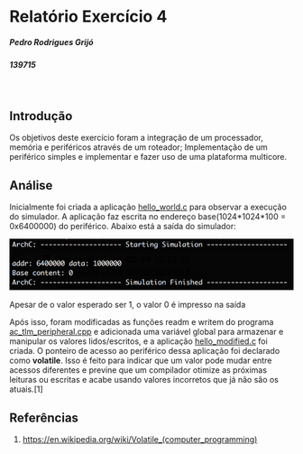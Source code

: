 # Relatório Exercício 4                                                                  

##### Pedro Rodrigues Grijó
##### 139715
<br/> 

## Introdução
Os objetivos deste exercício foram a integração de um processador, memória e periféricos através de um roteador; Implementação de um periférico simples e implementar e fazer uso de uma plataforma multicore.

## Análise

Inicialmente foi criada a aplicação [hello_world.c](https://github.com/pedrogrijo/MC723/blob/master/exercicio4/hello_world.c) para observar a execução do simulador. A aplicação faz escrita no endereço base(1024\*1024\*100 = 0x6400000) do periférico. Abaixo está a saída do simulador:

![](/exercicio4/images/sim_output1.png)

Apesar de o valor esperado ser 1, o valor 0 é impresso na saída

Após isso, foram modificadas as funções readm e writem do programa [ac_tlm_peripheral.cpp](https://github.com/pedrogrijo/MC723/blob/master/exercicio4/ac_tlm_peripheral.cppc) e adicionada uma variável global para armazenar e manipular os valores lidos/escritos, e a aplicação [hello_modified.c](https://github.com/pedrogrijo/MC723/blob/master/exercicio4/hello_modified.c) foi criada. O ponteiro de acesso ao periférico dessa aplicação foi declarado como **volatile**. Isso é feito para indicar que um valor pode mudar entre acessos diferentes e previne que um compilador otimize as próximas leituras ou escritas e acabe usando valores incorretos que já não são os atuais.[1]

## Referências

1. https://en.wikipedia.org/wiki/Volatile_(computer_programming)
